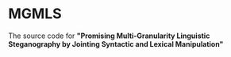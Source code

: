 # MGMLS

The source code for **"Promising Multi-Granularity Linguistic Steganography by Jointing Syntactic and Lexical Manipulation"**
